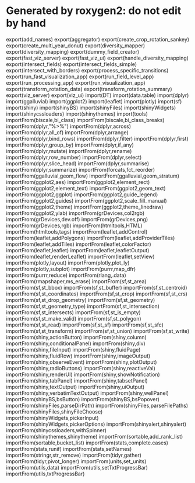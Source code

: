 # Generated by roxygen2: do not edit by hand

export(add_names)
export(aggregator)
export(create_crop_rotation_sankey)
export(create_multi_year_donut)
export(diversity_mapper)
export(diversity_mapping)
export(dummy_field_creator)
export(fast_viz_server)
export(fast_viz_ui)
export(handle_diversity_mapping)
export(intersect_fields)
export(intersect_fields_simple)
export(intersect_with_borders)
export(process_specific_transitions)
export(run_fast_visualization_app)
export(run_field_level_app)
export(run_processing_app)
export(run_visualization_app)
export(transform_rotation_data)
export(transform_rotation_summary)
export(viz_server)
export(viz_ui)
import(DT)
import(data.table)
import(dplyr)
import(ggalluvial)
import(ggplot2)
import(leaflet)
import(plotly)
import(sf)
import(shiny)
import(shinyBS)
import(shinyFiles)
import(shinyWidgets)
import(shinycssloaders)
import(shinythemes)
import(tools)
importFrom(biscale,bi_class)
importFrom(biscale,bi_class_breaks)
importFrom(dplyr,"%>%")
importFrom(dplyr,across)
importFrom(dplyr,all_of)
importFrom(dplyr,arrange)
importFrom(dplyr,bind_rows)
importFrom(dplyr,filter)
importFrom(dplyr,first)
importFrom(dplyr,group_by)
importFrom(dplyr,if_any)
importFrom(dplyr,mutate)
importFrom(dplyr,rename)
importFrom(dplyr,row_number)
importFrom(dplyr,select)
importFrom(dplyr,slice_head)
importFrom(dplyr,summarise)
importFrom(dplyr,summarize)
importFrom(forcats,fct_reorder)
importFrom(ggalluvial,geom_flow)
importFrom(ggalluvial,geom_stratum)
importFrom(ggplot2,aes)
importFrom(ggplot2,element_rect)
importFrom(ggplot2,element_text)
importFrom(ggplot2,geom_text)
importFrom(ggplot2,ggplot)
importFrom(ggplot2,guide_legend)
importFrom(ggplot2,guides)
importFrom(ggplot2,scale_fill_manual)
importFrom(ggplot2,theme)
importFrom(ggplot2,theme_linedraw)
importFrom(ggplot2,ylab)
importFrom(grDevices,col2rgb)
importFrom(grDevices,dev.off)
importFrom(grDevices,png)
importFrom(grDevices,rgb)
importFrom(htmltools,HTML)
importFrom(htmltools,tags)
importFrom(leaflet,addControl)
importFrom(leaflet,addPolygons)
importFrom(leaflet,addProviderTiles)
importFrom(leaflet,addTiles)
importFrom(leaflet,colorFactor)
importFrom(leaflet,leaflet)
importFrom(leaflet,leafletOutput)
importFrom(leaflet,renderLeaflet)
importFrom(leaflet,setView)
importFrom(plotly,layout)
importFrom(plotly,plot_ly)
importFrom(plotly,subplot)
importFrom(purrr,map_dfr)
importFrom(purrr,reduce)
importFrom(rlang,.data)
importFrom(rmapshaper,ms_erase)
importFrom(sf,st_area)
importFrom(sf,st_bbox)
importFrom(sf,st_buffer)
importFrom(sf,st_centroid)
importFrom(sf,st_coordinates)
importFrom(sf,st_crop)
importFrom(sf,st_crs)
importFrom(sf,st_drop_geometry)
importFrom(sf,st_geometry)
importFrom(sf,st_geometry_type)
importFrom(sf,st_intersection)
importFrom(sf,st_intersects)
importFrom(sf,st_is_empty)
importFrom(sf,st_make_valid)
importFrom(sf,st_polygon)
importFrom(sf,st_read)
importFrom(sf,st_sf)
importFrom(sf,st_sfc)
importFrom(sf,st_transform)
importFrom(sf,st_union)
importFrom(sf,st_write)
importFrom(shiny,actionButton)
importFrom(shiny,column)
importFrom(shiny,conditionalPanel)
importFrom(shiny,div)
importFrom(shiny,fileInput)
importFrom(shiny,fluidPage)
importFrom(shiny,fluidRow)
importFrom(shiny,imageOutput)
importFrom(shiny,observeEvent)
importFrom(shiny,plotOutput)
importFrom(shiny,radioButtons)
importFrom(shiny,reactiveVal)
importFrom(shiny,renderUI)
importFrom(shiny,showNotification)
importFrom(shiny,tabPanel)
importFrom(shiny,tabsetPanel)
importFrom(shiny,textOutput)
importFrom(shiny,uiOutput)
importFrom(shiny,verbatimTextOutput)
importFrom(shiny,wellPanel)
importFrom(shinyBS,bsButton)
importFrom(shinyBS,bsPopover)
importFrom(shinyFiles,parseDirPath)
importFrom(shinyFiles,parseFilePaths)
importFrom(shinyFiles,shinyFileChoose)
importFrom(shinyWidgets,pickerInput)
importFrom(shinyWidgets,pickerOptions)
importFrom(shinyalert,shinyalert)
importFrom(shinycssloaders,withSpinner)
importFrom(shinythemes,shinytheme)
importFrom(sortable,add_rank_list)
importFrom(sortable,bucket_list)
importFrom(stats,complete.cases)
importFrom(stats,runif)
importFrom(stats,setNames)
importFrom(stringr,str_remove)
importFrom(tidyr,gather)
importFrom(tidyr,pivot_longer)
importFrom(units,set_units)
importFrom(utils,data)
importFrom(utils,setTxtProgressBar)
importFrom(utils,txtProgressBar)